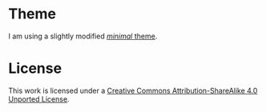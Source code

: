 # Theme

I am using a slightly modified [*minimal* theme](http://github.com/orderedlist/minimal).

# License

This work is licensed under a [Creative Commons Attribution-ShareAlike 4.0 Unported License](http://creativecommons.org/licenses/by-sa/4.0/).


